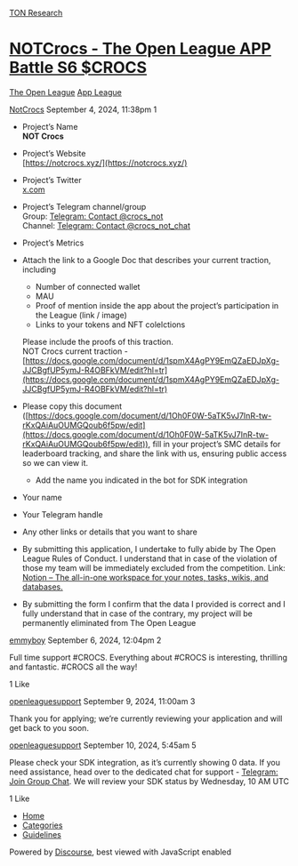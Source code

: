 [TON Research](/)

# [NOTCrocs - The Open League APP Battle S6 $CROCS](/t/notcrocs-the-open-league-app-battle-s6-crocs/30952)

[The Open League](/c/the-open-league/app-leaderboard/58)  [App League](/c/the-open-league/app-leaderboard/58) 

    

[NotCrocs](https://tonresear.ch/u/NotCrocs)  September 4, 2024, 11:38pm  1

*   Project’s Name  
    **NOT Crocs**
    
*   Project’s Website  
    [https://notcrocs.xyz/](https://notcrocs.xyz/)
    
*   Project’s Twitter  
    [x.com](https://x.com/NotCrocs)
    
*   Project’s Telegram channel/group  
    Group: [Telegram: Contact @crocs\_not](https://t.me/crocs_not)  
    Channel: [Telegram: Contact @crocs\_not\_chat](https://t.me/crocs_not_chat)
    
*   Project’s Metrics
    
*   Attach the link to a Google Doc that describes your current traction, including
    
    *   Number of connected wallet
    *   MAU
    *   Proof of mention inside the app about the project’s participation in the League (link / image)
    *   Links to your tokens and NFT colelctions
    
    Please include the proofs of this traction.  
    NOT Crocs current traction - [https://docs.google.com/document/d/1spmX4AgPY9EmQZaEDJpXg-JJCBgfUP5ymJ-R4OBFkVM/edit?hl=tr](https://docs.google.com/document/d/1spmX4AgPY9EmQZaEDJpXg-JJCBgfUP5ymJ-R4OBFkVM/edit?hl=tr)
    
*   Please copy this document ([https://docs.google.com/document/d/1Oh0F0W-5aTK5vJ7InR-tw-rKxQAiAuOUMGQoub6f5pw/edit](https://docs.google.com/document/d/1Oh0F0W-5aTK5vJ7InR-tw-rKxQAiAuOUMGQoub6f5pw/edit)), fill in your project’s SMC details for leaderboard tracking, and share the link with us, ensuring public access so we can view it.
    
    *   Add the name you indicated in the bot for SDK integration
*   Your name
    
*   Your Telegram handle
    
*   Any other links or details that you want to share
    
*   By submitting this application, I undertake to fully abide by The Open League Rules of Conduct. I understand that in case of the violation of those my team will be immediately excluded from the competition. Link: [Notion – The all-in-one workspace for your notes, tasks, wikis, and databases.](https://ton-org.notion.site/The-Open-League-Rules-of-Conduct-04f4a0fedf1a401687075f5efd83de68)
    
*   By submitting the form I confirm that the data I provided is correct and I fully understand that in case of the contrary, my project will be permanently eliminated from The Open League
    

 

[emmyboy](https://tonresear.ch/u/emmyboy) September 6, 2024, 12:04pm  2

Full time support #CROCS. Everything about #CROCS is interesting, thrilling and fantastic. #CROCS all the way!

  1 Like

[openleaguesupport](https://tonresear.ch/u/openleaguesupport) September 9, 2024, 11:00am  3

Thank you for applying; we’re currently reviewing your application and will get back to you soon.

 

[openleaguesupport](https://tonresear.ch/u/openleaguesupport) September 10, 2024, 5:45am  5

Please check your SDK integration, as it’s currently showing 0 data. If you need assistance, head over to the dedicated chat for support - [Telegram: Join Group Chat](https://t.me/+ZOa8GSiVpyxmMWFi). We will review your SDK status by Wednesday, 10 AM UTC

  1 Like

*   [Home](/)
*   [Categories](/categories)
*   [Guidelines](/guidelines)

Powered by [Discourse](https://www.discourse.org), best viewed with JavaScript enabled